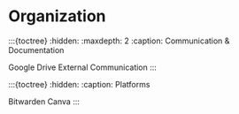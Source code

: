 # Organization

:::{toctree}
:hidden:
:maxdepth: 2
:caption: Communication & Documentation

Google Drive <internal-documentation>
External Communication <external-communication>
:::

:::{toctree}
:hidden:
:caption: Platforms

Bitwarden <bitwarden>
Canva <canva>
:::
